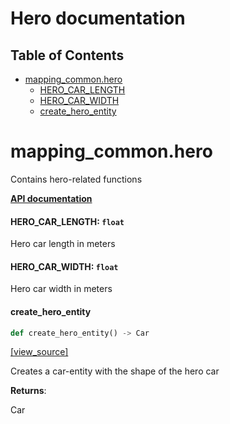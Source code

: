 <!-- markdownlint-disable -->
# Hero documentation

## Table of Contents

* [mapping\_common.hero](#mapping_common.hero)
  * [HERO\_CAR\_LENGTH](#mapping_common.hero.HERO_CAR_LENGTH)
  * [HERO\_CAR\_WIDTH](#mapping_common.hero.HERO_CAR_WIDTH)
  * [create\_hero\_entity](#mapping_common.hero.create_hero_entity)

<a id="mapping_common.hero"></a>

# mapping\_common.hero

Contains hero-related functions

**[API documentation](/doc/mapping/generated/mapping_common/hero.md)**

<a id="mapping_common.hero.HERO_CAR_LENGTH"></a>

#### HERO\_CAR\_LENGTH: `float`

Hero car length in meters

<a id="mapping_common.hero.HERO_CAR_WIDTH"></a>

#### HERO\_CAR\_WIDTH: `float`

Hero car width in meters

<a id="mapping_common.hero.create_hero_entity"></a>

#### create\_hero\_entity

```python
def create_hero_entity() -> Car
```

[[view_source]](/doc/mapping/../../code/mapping/ext_modules/mapping_common/hero.py#L20)

Creates a car-entity with the shape of the hero car

**Returns**:

  Car


